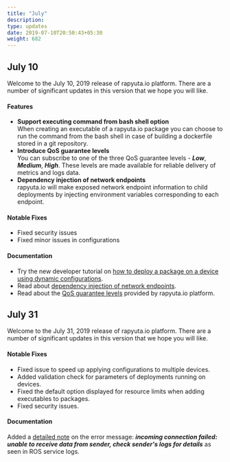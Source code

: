 ```yaml
---
title: "July"
description:
type: updates
date: 2019-07-10T20:50:43+05:30
weight: 682
---
```

## July 10
Welcome to the July 10, 2019 release of rapyuta.io platform.
There are a number of significant updates in this version that
we hope you will like.

#### Features

* **Support executing command from bash shell option**    
When creating an executable of a rapyuta.io package you can choose to run the command from the bash shell in case of building a dockerfile stored in a git repository.
* **Introduce QoS guarantee levels**    
You can subscribe to one of the three QoS guarantee levels - ***Low***, ***Medium***, ***High***. These levels are made available for reliable delivery of metrics and logs data.
* **Dependency injection of network endpoints**    
rapyuta.io will make exposed network endpoint information to child deployments by injecting environment variables corresponding to each endpoint.

#### Notable Fixes

* Fixed security issues
* Fixed minor issues in configurations

#### Documentation

* Try the new developer tutorial on [how to deploy a package on a device using dynamic configurations](/dev-tutorials/talker-supervisor/).
* Read about [dependency injection of network endpoints](/core-concepts/packages/#network-endpoints).
* Read about the [QoS guarantee levels](/core-concepts/metrics/#qos-guarantee) provided by rapyuta.io platform.

## July 31
Welcome to the July 31, 2019 release of rapyuta.io platform.
There are a number of significant updates in this version that
we hope you will like.

#### Notable Fixes

* Fixed issue to speed up applying configurations to multiple devices.
* Added validation check for parameters of deployments running on devices.
* Fixed the default option displayed for resource limits when adding
  executables to packages.
* Fixed security issues.

#### Documentation
Added a [detailed note](/core-concepts/network-layout-communication/#cloud-bridge)
on the error message: ***incoming connection failed: unable to receive
data from sender, check sender's logs for details*** as seen in ROS service logs.